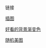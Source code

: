 链接

[插图](https://www.manypixels.co/gallery)

[好看的背景渐变色](http://color.oulu.me/)

[随机美图](https://unsplash.com/)
